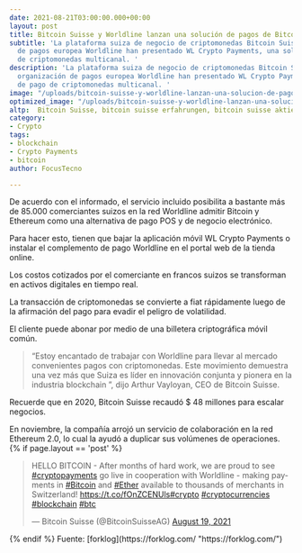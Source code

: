 ```yaml
---
date: 2021-08-21T03:00:00.000+00:00
layout: post
title: Bitcoin Suisse y Worldline lanzan una solución de pagos de Bitcoin
subtitle: 'La plataforma suiza de negocio de criptomonedas Bitcoin Suisse y la organización
  de pagos europea Worldline han presentado WL Crypto Payments, una solución de pago
  de criptomonedas multicanal. '
description: 'La plataforma suiza de negocio de criptomonedas Bitcoin Suisse y la
  organización de pagos europea Worldline han presentado WL Crypto Payments, una solución
  de pago de criptomonedas multicanal. '
image: "/uploads/bitcoin-suisse-y-worldline-lanzan-una-solucion-de-pagos-de-bitcoin-focustecno.jpg"
optimized_image: "/uploads/bitcoin-suisse-y-worldline-lanzan-una-solucion-de-pagos-de-bitcoin-focustecno-1.jpg"
altp:  Bitcoin Suisse, bitcoin suisse erfahrungen, bitcoin suisse aktie, bitcoin suisse jobs, bitcoin suisse gebühren, bitcoin suisse review, bitcoin suisse staking, bitcoin suisse avis, bitcoin suisse fees, bitcoin suisse ag, bitcoin suisse achat, bitcoin suisse auszahlung, bitcoin suisse alternative, bitcoin suisse ag stock, bitcoin suisse atm, bitcoin suisse börsengang, bitcoin suisse banking license, bitcoin suisse bank, bitcoin suisse bank guarantee, bitcoin suisse board, bitcoin suisse banking licence, bitcoin suisse buy, bitcoin suisse banklizenz, bitcoin suisse contact, bitcoin suisse careers, bitcoin suisse ceo, bitcoin suisse.com, bitcoin suisse certification, bitcoin suisse custody, bitcoin suisse copenhagen, bitcoin suisse cardano, bitcoin suisse danmark, bitcoin suisse deutsch, bitcoin suisse decrypt, bitcoin suisse denmark aps, bitcoin suisse dogecoin, bitcoin suisse defi, bitcoin suisse deposit, bitcoin suisse denmark, bitcoin suisse ethereum staking, bitcoin suisse exchange, bitcoin suisse etf, bitcoin suisse eth staking, bitcoin suisse einzahlung, bitcoin suisse eth2, bitcoin suisse etp, bitcoin suisse finma, bitcoin suisse facebook, bitcoin suisse founder, bitcoin suisse faq, bitcoin suisse funding, bitcoin suisse finews, bitcoin suisse factsheet, bitcoin suisse ag + zoominfo, bitcoin suisse ag handelsregister, bitcoin suisse ag zug, bitcoin suisse ag team, bitcoin suisse agb, bitcoin suisse ag aktie, bitcoin suisse ag ceo, bitcoin suisse history, bitcoin suisse hotline, bitcoin suisse hr, bitcoin suisse hardware wallet, bitcoin suisse handelszeitung, bitcoin suisse lars hodel, bitcoin suisse opening hours, bitcoin suisse index, bitcoin suisse ico, bitcoin suisse impots, bitcoin suisse ipo, bitcoin suisse iota, bitcoin suisse internship, bitcoin suisse inside paradeplatz, and bitcoin suisse investor relations 
category:
- Crypto
tags:
- blockchain
- Crypto Payments
- bitcoin
author: FocusTecno

---
```

De acuerdo con el informado, el servicio incluido posibilita a bastante más de 85.000 comerciantes suizos en la red Worldline admitir Bitcoin y Ethereum como una alternativa de pago POS y de negocio electrónico.

Para hacer esto, tienen que bajar la aplicación móvil WL Crypto Payments o instalar el complemento de pago Worldline en el portal web de la tienda online.

Los costos cotizados por el comerciante en francos suizos se transforman en activos digitales en tiempo real.

La transacción de criptomonedas se convierte a fiat rápidamente luego de la afirmación del pago para evadir el peligro de volatilidad.

El cliente puede abonar por medio de una billetera criptográfica móvil común.

> “Estoy encantado de trabajar con Worldline para llevar al mercado convenientes pagos con criptomonedas. Este movimiento demuestra una vez más que Suiza es líder en innovación conjunta y pionera en la industria blockchain ”, dijo Arthur Vayloyan, CEO de Bitcoin Suisse.

Recuerde que en 2020, Bitcoin Suisse recaudó $ 48 millones para escalar negocios.

En noviembre, la compañía arrojó un servicio de colaboración en la red Ethereum 2.0, lo cual la ayudó a duplicar sus volúmenes de operaciones.
{% if page.layout == 'post' %}
<blockquote class="twitter-tweet"><p lang="en" dir="ltr">HELLO BITCOIN - After months of hard work, we are proud to see <a href="https://twitter.com/hashtag/cryptopayments?src=hash&ref_src=twsrc%5Etfw">#cryptopayments</a> go live in cooperation with Worldline - making payments in <a href="https://twitter.com/hashtag/Bitcoin?src=hash&ref_src=twsrc%5Etfw">#Bitcoin</a> and <a href="https://twitter.com/hashtag/Ether?src=hash&ref_src=twsrc%5Etfw">#Ether</a> available to thousands of merchants in Switzerland! <a href="https://t.co/fOnZCENUls">https://t.co/fOnZCENUls</a><a href="https://twitter.com/hashtag/crypto?src=hash&ref_src=twsrc%5Etfw">#crypto</a> <a href="https://twitter.com/hashtag/cryptocurrencies?src=hash&ref_src=twsrc%5Etfw">#cryptocurrencies</a> <a href="https://twitter.com/hashtag/blockchain?src=hash&ref_src=twsrc%5Etfw">#blockchain</a> <a href="https://twitter.com/hashtag/btc?src=hash&ref_src=twsrc%5Etfw">#btc</a></p>— Bitcoin Suisse (@BitcoinSuisseAG) <a href="https://twitter.com/BitcoinSuisseAG/status/1428253217725497349?ref_src=twsrc%5Etfw">August 19, 2021</a></blockquote> <script async src="https://platform.twitter.com/widgets.js" charset="utf-8"></script>
{% endif %}
Fuente: [forklog](https://forklog.com/ "https://forklog.com/")
